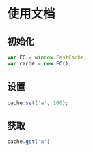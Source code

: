 # 使用文档

## 初始化
```js
var FC = window.FastCache;
var cache = new FC();
```

## 设置
```js
cache.set('a', 100);
```

## 获取
```js
cache.get('a')
```